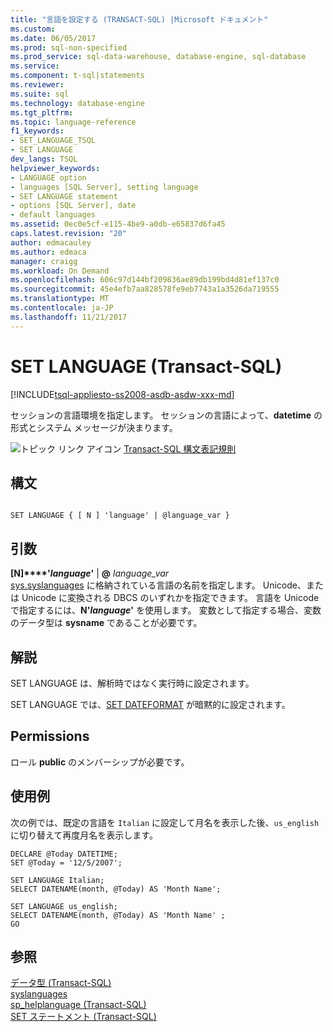 ```yaml
---
title: "言語を設定する (TRANSACT-SQL) |Microsoft ドキュメント"
ms.custom: 
ms.date: 06/05/2017
ms.prod: sql-non-specified
ms.prod_service: sql-data-warehouse, database-engine, sql-database
ms.service: 
ms.component: t-sql|statements
ms.reviewer: 
ms.suite: sql
ms.technology: database-engine
ms.tgt_pltfrm: 
ms.topic: language-reference
f1_keywords:
- SET_LANGUAGE_TSQL
- SET LANGUAGE
dev_langs: TSQL
helpviewer_keywords:
- LANGUAGE option
- languages [SQL Server], setting language
- SET LANGUAGE statement
- options [SQL Server], date
- default languages
ms.assetid: 0ec0e5cf-e115-4be9-a0db-e65837d6fa45
caps.latest.revision: "20"
author: edmacauley
ms.author: edmaca
manager: craigg
ms.workload: On Demand
ms.openlocfilehash: 606c97d144bf209836ae89db199bd4d81ef137c0
ms.sourcegitcommit: 45e4efb7aa828578fe9eb7743a1a3526da719555
ms.translationtype: MT
ms.contentlocale: ja-JP
ms.lasthandoff: 11/21/2017
---
```

# <a name="set-language-transact-sql"></a>SET LANGUAGE (Transact-SQL)
[!INCLUDE[tsql-appliesto-ss2008-asdb-asdw-xxx-md](../../includes/tsql-appliesto-ss2008-asdb-asdw-xxx-md.md)]

  セッションの言語環境を指定します。 セッションの言語によって、**datetime** の形式とシステム メッセージが決まります。  
  
  
 ![トピック リンク アイコン](../../database-engine/configure-windows/media/topic-link.gif "トピック リンク アイコン") [Transact-SQL 構文表記規則](../../t-sql/language-elements/transact-sql-syntax-conventions-transact-sql.md)  
  
## <a name="syntax"></a>構文  
  
```  
  
SET LANGUAGE { [ N ] 'language' | @language_var }   
```  
  
## <a name="arguments"></a>引数  
 **[N]****'***language***'**  |   **@**  *language_var*  
 [sys.syslanguages](../../relational-databases/system-compatibility-views/sys-syslanguages-transact-sql.md) に格納されている言語の名前を指定します。 Unicode、または Unicode に変換される DBCS のいずれかを指定できます。 言語を Unicode で指定するには、**N'***language***'** を使用します。 変数として指定する場合、変数のデータ型は **sysname** であることが必要です。  
  
## <a name="remarks"></a>解説  
 SET LANGUAGE は、解析時ではなく実行時に設定されます。  
  
 SET LANGUAGE では、[SET DATEFORMAT](../../t-sql/statements/set-dateformat-transact-sql.md) が暗黙的に設定されます。  
  
## <a name="permissions"></a>Permissions  
 ロール **public** のメンバーシップが必要です。  
  
## <a name="examples"></a>使用例  
 次の例では、既定の言語を `Italian` に設定して月名を表示した後、`us_english` に切り替えて再度月名を表示します。  
  
```  
DECLARE @Today DATETIME;  
SET @Today = '12/5/2007';  
  
SET LANGUAGE Italian;  
SELECT DATENAME(month, @Today) AS 'Month Name';  
  
SET LANGUAGE us_english;  
SELECT DATENAME(month, @Today) AS 'Month Name' ;  
GO  
```  
  
## <a name="see-also"></a>参照  
 [データ型 &#40;Transact-SQL&#41;](../../t-sql/data-types/data-types-transact-sql.md)   
 [syslanguages](../../relational-databases/system-compatibility-views/sys-syslanguages-transact-sql.md)   
 [sp_helplanguage &#40;Transact-SQL&#41;](../../relational-databases/system-stored-procedures/sp-helplanguage-transact-sql.md)   
 [SET ステートメント &#40;Transact-SQL&#41;](../../t-sql/statements/set-statements-transact-sql.md)  
  
  
